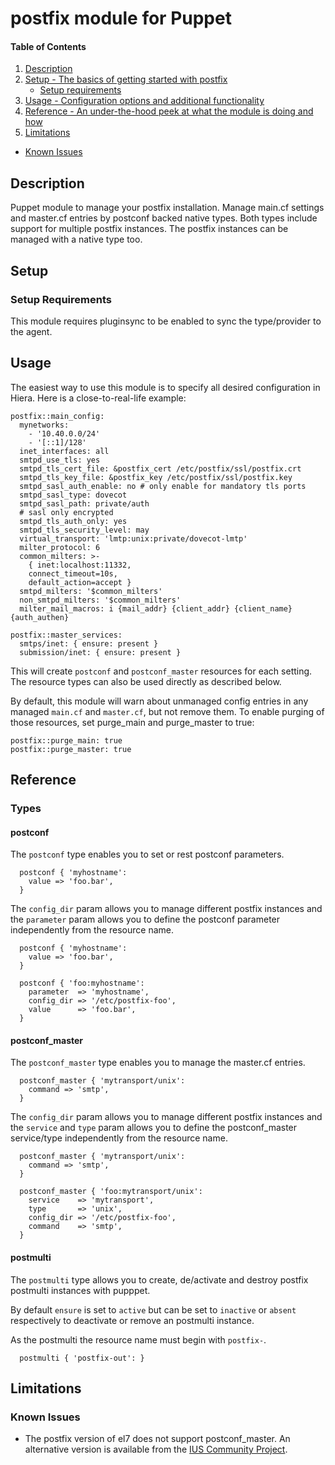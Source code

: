 # postfix module for Puppet

#### Table of Contents

1. [Description](#description)
1. [Setup - The basics of getting started with postfix](#setup)
    * [Setup requirements](#setup-requirements)
1. [Usage - Configuration options and additional functionality](#usage)
1. [Reference - An under-the-hood peek at what the module is doing and how](#reference)
1. [Limitations](#limitations)
  * [Known Issues](#known-issues)

## Description

Puppet module to manage your postfix installation. Manage main.cf settings and master.cf entries by postconf backed native types. Both types include support for multiple postfix instances. The postfix instances can be managed with a native type too.

## Setup

### Setup Requirements

This module requires pluginsync to be enabled to sync the type/provider to the agent.

## Usage

The easiest way to use this module is to specify all desired configuration in Hiera.
Here is a close-to-real-life example:

```puppet
postfix::main_config:
  mynetworks:
    - '10.40.0.0/24'
    - '[::1]/128'
  inet_interfaces: all
  smtpd_use_tls: yes
  smtpd_tls_cert_file: &postfix_cert /etc/postfix/ssl/postfix.crt
  smtpd_tls_key_file: &postfix_key /etc/postfix/ssl/postfix.key
  smtpd_sasl_auth_enable: no # only enable for mandatory tls ports
  smtpd_sasl_type: dovecot
  smtpd_sasl_path: private/auth
  # sasl only encrypted
  smtpd_tls_auth_only: yes
  smtpd_tls_security_level: may
  virtual_transport: 'lmtp:unix:private/dovecot-lmtp'
  milter_protocol: 6
  common_milters: >-
    { inet:localhost:11332,
    connect_timeout=10s,
    default_action=accept }
  smtpd_milters: '$common_milters'
  non_smtpd_milters: '$common_milters'
  milter_mail_macros: i {mail_addr} {client_addr} {client_name} {auth_authen}

postfix::master_services:
  smtps/inet: { ensure: present }
  submission/inet: { ensure: present }
```

This will create `postconf` and `postconf_master` resources for each setting.
The resource types can also be used directly as described below.

By default, this module will warn about unmanaged config entries in any managed `main.cf`
and `master.cf`, but not remove them. To enable purging of those resources, set purge_main
and purge_master to true:

```puppet
postfix::purge_main: true
postfix::purge_master: true
```

## Reference

### Types

#### postconf

The `postconf` type enables you to set or rest postconf parameters.

```puppet
  postconf { 'myhostname':
    value => 'foo.bar',
  }
```

The `config_dir` param allows you to manage different postfix instances and the
`parameter` param allows you to define the postconf parameter independently from
the resource name.

```puppet
  postconf { 'myhostname':
    value => 'foo.bar',
  }

  postconf { 'foo:myhostname':
    parameter  => 'myhostname',
    config_dir => '/etc/postfix-foo',
    value      => 'foo.bar',
  }
```

#### postconf_master

The `postconf_master` type enables you to manage the master.cf entries.

```puppet
  postconf_master { 'mytransport/unix':
    command => 'smtp',
  }
```

The `config_dir` param allows you to manage different postfix instances and the
`service` and `type` param allows you to define the postconf_master service/type independently from
the resource name.

```puppet
  postconf_master { 'mytransport/unix':
    command => 'smtp',
  }

  postconf_master { 'foo:mytransport/unix':
    service    => 'mytransport',
    type       => 'unix',
    config_dir => '/etc/postfix-foo',
    command    => 'smtp',
  }
```

#### postmulti

The `postmulti` type allows you to create, de/activate and destroy postfix
postmulti instances with pupppet.

By default `ensure` is set to `active` but can be set to `inactive` or `absent`
respectively to deactivate or remove an postmulti instance.

As the postmulti the resource name must begin with `postfix-`.

```puppet
  postmulti { 'postfix-out': }
```

## Limitations
### Known Issues

- The postfix version of el7 does not support postconf_master. An alternative version is available from the [IUS Community Project](https://ius.io/).
